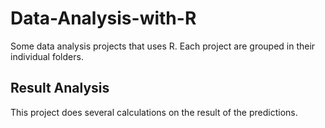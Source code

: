 # Data-Analysis-with-R
Some data analysis projects that uses R. Each project are grouped in their individual folders. 
## Result Analysis
This project does several calculations on the result of the predictions. 
